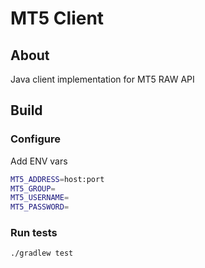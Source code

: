 # MT5 Client 

## About

Java client implementation for MT5 RAW API 


## Build 

### Configure 

Add ENV vars
```bash
MT5_ADDRESS=host:port
MT5_GROUP=
MT5_USERNAME=
MT5_PASSWORD=
```

### Run tests

```bash
./gradlew test 
```

